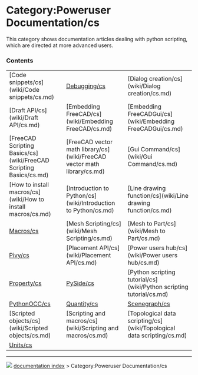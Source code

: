 # Category:Poweruser Documentation/cs
This category shows documentation articles dealing with python scripting, which are directed at more advanced users.

### Contents

|     |     |     |
| --- | --- | --- |
| [Code snippets/cs](wiki/Code snippets/cs.md) | [Debugging/cs](wiki/Debugging/cs.md) | [Dialog creation/cs](wiki/Dialog creation/cs.md) |
| [Draft API/cs](wiki/Draft API/cs.md) | [Embedding FreeCAD/cs](wiki/Embedding FreeCAD/cs.md) | [Embedding FreeCADGui/cs](wiki/Embedding FreeCADGui/cs.md) |
| [FreeCAD Scripting Basics/cs](wiki/FreeCAD Scripting Basics/cs.md) | [FreeCAD vector math library/cs](wiki/FreeCAD vector math library/cs.md) | [Gui Command/cs](wiki/Gui Command/cs.md) |
| [How to install macros/cs](wiki/How to install macros/cs.md) | [Introduction to Python/cs](wiki/Introduction to Python/cs.md) | [Line drawing function/cs](wiki/Line drawing function/cs.md) |
| [Macros/cs](wiki/Macros/cs.md) | [Mesh Scripting/cs](wiki/Mesh Scripting/cs.md) | [Mesh to Part/cs](wiki/Mesh to Part/cs.md) |
| [Pivy/cs](wiki/Pivy/cs.md) | [Placement API/cs](wiki/Placement API/cs.md) | [Power users hub/cs](wiki/Power users hub/cs.md) |
| [Property/cs](wiki/Property/cs.md) | [PySide/cs](wiki/PySide/cs.md) | [Python scripting tutorial/cs](wiki/Python scripting tutorial/cs.md) |
| [PythonOCC/cs](wiki/PythonOCC/cs.md) | [Quantity/cs](wiki/Quantity/cs.md) | [Scenegraph/cs](wiki/Scenegraph/cs.md) |
| [Scripted objects/cs](wiki/Scripted objects/cs.md) | [Scripting and macros/cs](wiki/Scripting and macros/cs.md) | [Topological data scripting/cs](wiki/Topological data scripting/cs.md) |
| [Units/cs](wiki/Units/cs.md) |



---
![](images/Right_arrow.png) [documentation index](../README.md) > Category:Poweruser Documentation/cs
